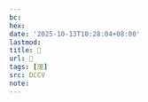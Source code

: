 ```yaml
---
bc:
hex:
date: '2025-10-13T10:28:04+08:00'
lastmod:
title: 􄩑
url: 􄩑
tags: [𥲤]
src: DCCV
note:
---
```


